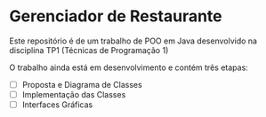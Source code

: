 # Gerenciador de Restaurante

Este repositório é de um trabalho de POO em Java desenvolvido na disciplina TP1 (Técnicas de Programação 1)

O trabalho ainda está em desenvolvimento e contém três etapas:

- [ ] Proposta e Diagrama de Classes
- [ ] Implementação das Classes
- [ ] Interfaces Gráficas
